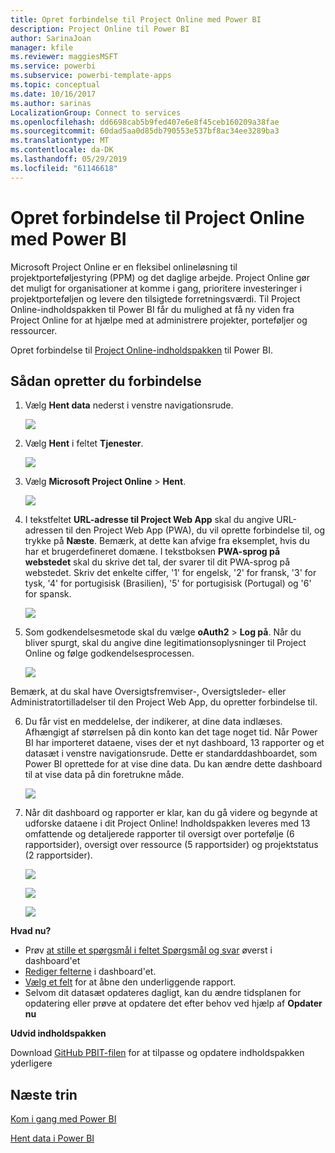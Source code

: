 ```yaml
---
title: Opret forbindelse til Project Online med Power BI
description: Project Online til Power BI
author: SarinaJoan
manager: kfile
ms.reviewer: maggiesMSFT
ms.service: powerbi
ms.subservice: powerbi-template-apps
ms.topic: conceptual
ms.date: 10/16/2017
ms.author: sarinas
LocalizationGroup: Connect to services
ms.openlocfilehash: dd6698cab5b9fed407e6e8f45ceb160209a38fae
ms.sourcegitcommit: 60dad5aa0d85db790553e537bf8ac34ee3289ba3
ms.translationtype: MT
ms.contentlocale: da-DK
ms.lasthandoff: 05/29/2019
ms.locfileid: "61146618"
---
```

# <a name="connect-to-project-online-with-power-bi"></a>Opret forbindelse til Project Online med Power BI
Microsoft Project Online er en fleksibel onlineløsning til projektporteføljestyring (PPM) og det daglige arbejde. Project Online gør det muligt for organisationer at komme i gang, prioritere investeringer i projektporteføljen og levere den tilsigtede forretningsværdi. Til Project Online-indholdspakken til Power BI får du mulighed at få ny viden fra Project Online for at hjælpe med at administrere projekter, porteføljer og ressourcer.

Opret forbindelse til [Project Online-indholdspakken](https://app.powerbi.com/getdata/services/project-online) til Power BI.

## <a name="how-to-connect"></a>Sådan opretter du forbindelse
1. Vælg **Hent data** nederst i venstre navigationsrude.
   
    ![](media/service-connect-to-project-online/getdata.png)
2. Vælg **Hent** i feltet **Tjenester**.
   
   ![](media/service-connect-to-project-online/services.png)
3. Vælg **Microsoft Project Online** \> **Hent**.
   
   ![](media/service-connect-to-project-online/mproject.png)
4. I tekstfeltet **URL-adresse til Project Web App** skal du angive URL-adressen til den Project Web App (PWA), du vil oprette forbindelse til, og trykke på **Næste**. Bemærk, at dette kan afvige fra eksemplet, hvis du har et brugerdefineret domæne. I tekstboksen **PWA-sprog på webstedet** skal du skrive det tal, der svarer til dit PWA-sprog på webstedet. Skriv det enkelte ciffer, '1' for engelsk, '2' for fransk, '3' for tysk, '4' for portugisisk (Brasilien), '5' for portugisisk (Portugal) og '6' for spansk. 
   
    ![](media/service-connect-to-project-online/params.png)
5. Som godkendelsesmetode skal du vælge **oAuth2** \> **Log på**. Når du bliver spurgt, skal du angive dine legitimationsoplysninger til Project Online og følge godkendelsesprocessen.
   
    ![](media/service-connect-to-project-online/creds.png)
    
Bemærk, at du skal have Oversigtsfremviser-, Oversigtsleder- eller Administratortilladelser til den Project Web App, du opretter forbindelse til.

6. Du får vist en meddelelse, der indikerer, at dine data indlæses. Afhængigt af størrelsen på din konto kan det tage noget tid. Når Power BI har importeret dataene, vises der et nyt dashboard, 13 rapporter og et datasæt i venstre navigationsrude. Dette er standarddashboardet, som Power BI oprettede for at vise dine data. Du kan ændre dette dashboard til at vise data på din foretrukne måde.

   ![](media/service-connect-to-project-online/dashboard2.png)

7. Når dit dashboard og rapporter er klar, kan du gå videre og begynde at udforske dataene i dit Project Online! Indholdspakken leveres med 13 omfattende og detaljerede rapporter til oversigt over portefølje (6 rapportsider), oversigt over ressource (5 rapportsider) og projektstatus (2 rapportsider). 

   ![](media/service-connect-to-project-online/report1.png)
   
   ![](media/service-connect-to-project-online/report3.png)
   
   ![](media/service-connect-to-project-online/report2.png)

**Hvad nu?**

* Prøv [at stille et spørgsmål i feltet Spørgsmål og svar](consumer/end-user-q-and-a.md) øverst i dashboard'et
* [Rediger felterne](service-dashboard-edit-tile.md) i dashboard'et.
* [Vælg et felt](consumer/end-user-tiles.md) for at åbne den underliggende rapport.
* Selvom dit datasæt opdateres dagligt, kan du ændre tidsplanen for opdatering eller prøve at opdatere det efter behov ved hjælp af **Opdater nu**

**Udvid indholdspakken**

Download [GitHub PBIT-filen](https://github.com/OfficeDev/Project-Power-BI-Content-Packs) for at tilpasse og opdatere indholdspakken yderligere

## <a name="next-steps"></a>Næste trin
[Kom i gang med Power BI](service-get-started.md)

[Hent data i Power BI](service-get-data.md)

